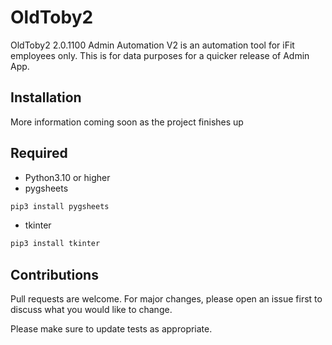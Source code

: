 # OldToby2

OldToby2 2.0.1100
Admin Automation V2 is an automation tool for iFit employees only. This is for data purposes for a quicker release of Admin App. 

## Installation

More information coming soon as the project finishes up

## Required

- Python3.10 or higher
- pygsheets

```bash
pip3 install pygsheets
```
- tkinter

```bash
pip3 install tkinter
```

## Contributions
Pull requests are welcome. For major changes, please open an issue first
to discuss what you would like to change.

Please make sure to update tests as appropriate.

